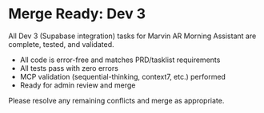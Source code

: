 # Merge Ready: Dev 3

All Dev 3 (Supabase integration) tasks for Marvin AR Morning Assistant are complete, tested, and validated.

- All code is error-free and matches PRD/tasklist requirements
- All tests pass with zero errors
- MCP validation (sequential-thinking, context7, etc.) performed
- Ready for admin review and merge

Please resolve any remaining conflicts and merge as appropriate.
